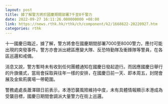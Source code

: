 ```yaml
---
layout: post
title: 據了解警方將於國慶期間部署7千至8千警力
date: 2022-09-27 16:11:26.000000000 +08:00
link: https://news.rthk.hk/rthk/ch/component/k2/1668622-20220927.htm
categories: rthk
---
```


十一國慶日臨近，據了解，警方將會在國慶期間部署7000至8000警力，應付可能出現的突發事件。警方亦會派出總區應變大隊、反恐特勤隊及衝鋒隊等警員，在各區巡邏和戒備。

消息又說，警方暫時未有收到任何團體通知在國慶日發起遊行。而因應國慶日舉行的升旗儀式，當局會採取與往年一樣的安排，在國慶日前一天、即本周五，封閉會展及金紫荊廣場一帶範圍。

警務處處長蕭澤頤日前表示，本港恐襲風險維持中度，未有具體情報顯示本港成為受襲目標，國慶日期間會調派大量警力在街上巡邏。
